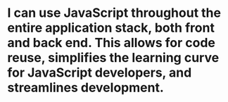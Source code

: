 <h1>I can use JavaScript throughout the entire application stack, both front and back end. This allows for code reuse, simplifies the learning curve for JavaScript developers, and streamlines development.<h1></h1>
